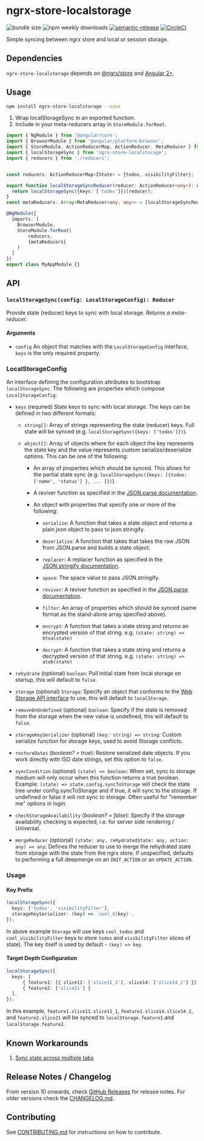 # ngrx-store-localstorage

![bundle size](https://img.shields.io/bundlephobia/minzip/ngrx-store-localstorage)
![npm weekly downloads](https://img.shields.io/npm/dw/ngrx-store-localstorage)
[![semantic-release](https://img.shields.io/badge/%20%20%F0%9F%93%A6%F0%9F%9A%80-semantic--release-e10079.svg)](https://github.com/semantic-release/semantic-release) 
[![CircleCI](https://circleci.com/gh/btroncone/ngrx-store-localstorage.svg?style=svg)](https://circleci.com/gh/btroncone/ngrx-store-localstorage)

Simple syncing between ngrx store and local or session storage.

## Dependencies

`ngrx-store-localstorage` depends on [@ngrx/store](https://github.com/ngrx/store) and [Angular 2+](https://github.com/angular/angular).

## Usage

```bash
npm install ngrx-store-localstorage --save
```

1. Wrap localStorageSync in an exported function.
2. Include in your meta-reducers array in `StoreModule.forRoot`.

```ts
import { NgModule } from '@angular/core';
import { BrowserModule } from '@angular/platform-browser';
import { StoreModule, ActionReducerMap, ActionReducer, MetaReducer } from '@ngrx/store';
import { localStorageSync } from 'ngrx-store-localstorage';
import { reducers } from './reducers';


const reducers: ActionReducerMap<IState> = {todos, visibilityFilter};

export function localStorageSyncReducer(reducer: ActionReducer<any>): ActionReducer<any> {
  return localStorageSync({keys: ['todos']})(reducer);
}
const metaReducers: Array<MetaReducer<any, any>> = [localStorageSyncReducer];

@NgModule({
  imports: [
    BrowserModule,
    StoreModule.forRoot(
        reducers,
        {metaReducers}
    )
  ]
})
export class MyAppModule {}
```

## API

### `localStorageSync(config: LocalStorageConfig): Reducer`

Provide state (reducer) keys to sync with local storage. *Returns a meta-reducer*.

#### Arguments

* `config` An object that matches with the `LocalStorageConfig` interface, `keys` is the only required property.

### **LocalStorageConfig**

An interface defining the configuration attributes to bootstrap `localStorageSync`. The following are properties which compose `LocalStorageConfig`:
* `keys` (required) State keys to sync with local storage. The keys can be defined in two different formats:
    * `string[]`: Array of strings representing the state (reducer) keys. Full state will be synced (e.g. `localStorageSync({keys: ['todos']})`).

    * `object[]`: Array of objects where for each object the key represents the state key and the value represents custom serialize/deserialize options. This can be one of the following:

        * An array of properties which should be synced. This allows for the partial state sync (e.g. `localStorageSync({keys: [{todos: ['name', 'status'] }, ... ]})`).

        * A reviver function as specified in the [JSON.parse documentation](https://developer.mozilla.org/en-US/docs/Web/JavaScript/Reference/Global_Objects/JSON/parse).

        * An object with properties that specify one or more of the following:

            * `serialize`: A function that takes a state object and returns a plain json object to pass to json.stringify.

            * `deserialize`: A function that takes that takes the raw JSON from JSON.parse and builds a state object.

            * `replacer`: A replacer function as specified in the [JSON.stringify documentation](https://developer.mozilla.org/en-US/docs/Web/JavaScript/Reference/Global_Objects/JSON/stringify).

            * `space`: The space value to pass JSON.stringify.

            * `reviver`: A reviver function as specified in the [JSON.parse documentation](https://developer.mozilla.org/en-US/docs/Web/JavaScript/Reference/Global_Objects/JSON/parse).

            * `filter`: An array of properties which should be synced (same format as the stand-alone array specified above).

            * `encrypt`: A function that takes a state string and returns an encrypted version of that string.
            e.g. `(state: string) => btoa(state)`

            * `decrypt`: A function that takes a state string and returns a decrypted version of that string.
            e.g. `(state: string) => atob(state)`

* `rehydrate` (optional) `boolean`: Pull initial state from local storage on startup, this will default to `false`.
* `storage` (optional) `Storage`: Specify an object that conforms to the [Web Storage API interface](https://developer.mozilla.org/en-US/docs/Web/API/Storage) to use, this will default to `localStorage`.
* `removeOnUndefined` (optional) `boolean`: Specify if the state is removed from the storage when the new value is undefined, this will default to `false`.
* `storageKeySerializer` (optional) `(key: string) => string`: Custom serialize function for storage keys, used to avoid Storage conflicts.
* `restoreDates` \(*boolean? = true*): Restore serialized date objects. If you work directly with ISO date strings, set this option to `false`.
* `syncCondition` (optional) `(state) => boolean`: When set, sync to storage medium will only occur when this function returns a true boolean. Example: `(state) => state.config.syncToStorage` will check the state tree under config.syncToStorage and if true, it will sync to the storage. If undefined or false it will not sync to storage. Often useful for "remember me" options in login.
* `checkStorageAvailability` \(*boolean? = false*): Specify if the storage availability checking is expected, i.e. for server side rendering / Universal.
* `mergeReducer` (optional) `(state: any, rehydratedState: any, action: any) => any`: Defines the reducer to use to merge the rehydrated state from storage with the state from the ngrx store. If unspecified, defaults to performing a full deepmerge on an `INIT_ACTION` or an `UPDATE_ACTION`.

### Usage

#### Key Prefix

```ts
localStorageSync({
  keys: ['todos', 'visibilityFilter'], 
  storageKeySerializer: (key) => `cool_${key}`, 
});
``` 
In above example `Storage` will use keys `cool_todos` and `cool_visibilityFilter` keys to store `todos` and `visibilityFilter` slices of state). The key itself is used by default - `(key) => key`.

#### Target Depth Configuration

```ts
localStorageSync({
  keys: [
      { feature1: [{ slice11: ['slice11_1'], slice14: ['slice14_2'] }] }, 
      { feature2: ['slice21'] }
  ],
});
```
In this example, `feature1.slice11.slice11_1`, `feature1.slice14.slice14_2`, and `feature2.slice21` will be synced to `localStorage.feature1` and `localStorage.feature2`.

## Known Workarounds

1. [Sync state across multiple tabs](https://github.com/btroncone/ngrx-store-localstorage/issues/40#issuecomment-336283880)

## Release Notes / Changelog

From version 10 onwards, check [GitHub Releases](https://github.com/btroncone/ngrx-store-localstorage/releases) for release notes. For older versions check the [CHANGELOG.md](./CHANGELOG.md).

## Contributing

See [CONTRIBUTING.md](./CONTRIBUTING.md) for instructions on how to contribute.

